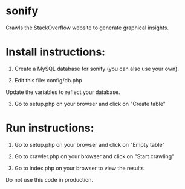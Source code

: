 # sonify
Crawls the StackOverflow website to generate graphical insights.

# Install instructions:

1) Create a MySQL database for sonify (you can also use your own).

2) Edit this file: config/db.php

Update the variables to reflect your database.

3) Go to setup.php on your browser and click on "Create table"
# Run instructions:

1) Go to setup.php on your browser and click on "Empty table"

2) Go to crawler.php on your browser and click on "Start crawling"

3) Go to index.php on your browser to view the results

Do not use this code in production.
